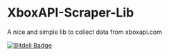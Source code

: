 XboxAPI-Scraper-Lib
===================

A nice and simple lib to collect data from xboxapi.com


[![Bitdeli Badge](https://d2weczhvl823v0.cloudfront.net/xboxapi/xboxapi-scraper-lib/trend.png)](https://bitdeli.com/free "Bitdeli Badge")

